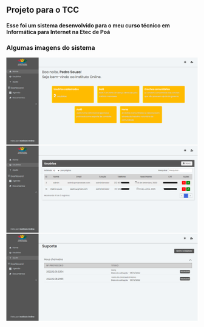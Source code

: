 ## Projeto para o TCC

#### Esse foi um sistema desenvolvido para o meu curso técnico em Informática para Internet na Etec de Poá

### Algumas imagens do sistema

<img src="inicio_gh.png" alt="Imagem da home" />

<img src="user_gh.png" alt="Imagem da usuario" />

<img src="suporte._gh.png" alt="Imagem da suporte" />
